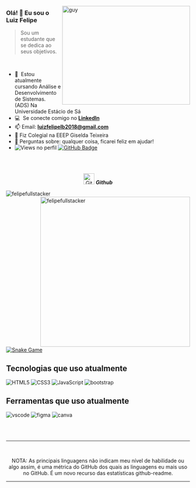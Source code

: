  <img align="right" height="270px" alt="guy" width="350" src="https://i.pinimg.com/originals/e4/26/70/e426702edf874b181aced1e2fa5c6cde.gif" /> </a>
 
### Olá! 👋 Eu sou o Luiz Felipe 

> Sou um estudante que se dedica ao seus objetivos.
<br />

- 🌱 &nbsp;Estou atualmente cursando Análise e Desenvolvimento de Sistemas. (ADS) Na Universidade Estácio de Sá
- :computer: &nbsp;Se conecte comigo no **[LinkedIn]**
- 📫 Email: **luizfelipelb2018@gmail.com**
- 📝 Fiz Colegial na EEEP Giselda Teixeira
- 💬 Perguntas sobre: qualquer coisa, ficarei feliz em ajudar!
- 	<img src="https://komarev.com/ghpvc/?username=thenuka99&label=Profile%20views&color=brightgreen&style=plastic" alt="Views no perfil" /> 
	<a href="https://github.com/thenuka99?tab=followers"><img src="https://img.shields.io/github/followers/thenuka99?label=Followers&style=social" alt="GitHub Badge"></a>
<br><br>

<p align="center">
 <img src="https://media.giphy.com/media/W5eoZHPpUx9sapR0eu/giphy.gif" width="30" alt="Git"/>&nbsp;<i><b>Github</b></i>
</p>
 
<p>
 <img align="left" src="https://github-readme-stats.vercel.app/api/top-langs?username=felipefullstacker&langs_count=10&show_icons=true&locale=en&layout=compact&theme=chartreuse-dark" alt="felipefullstacker" />
</p>
<p>&nbsp;<img align="right" src="https://github-readme-stats.vercel.app/api?username=felipefullstacker&show_icons=true&locale=en&theme=chartreuse-dark" alt="felipefullstacker" width="410"/>
</p>

<br><br><br><br><br><br><br>

[![Snake Game](https://github.com/felipefullstacker/felipefullstacker/actions/workflows/main.yml/badge.svg)](https://github.com/felipefullstacker/felipefullstacker/actions/workflows/main.yml)

## Tecnologias que uso atualmente


<div>
  <img  alt="HTML5" src="https://img.shields.io/badge/html5-%23E34F26.svg?style=for-the-badge&logo=html5&logoColor=white"/>
  <img  alt="CSS3" src="https://img.shields.io/badge/css3-%231572B6.svg?style=for-the-badge&logo=css3&logoColor=white"/>
  <img  alt="JavaScript" src="https://img.shields.io/badge/javascript-%23323330.svg?style=for-the-badge&logo=javascript&logoColor=%23F7DF1E"/>
  <img  alt="bootstrap" src ="https://img.shields.io/badge/Bootstrap-563D7C?style=for-the-badge&logo=bootstrap&logoColor=white"/>
 
</div>

## Ferramentas que uso atualmente


<div>
  <img  alt="vscode" src="https://img.shields.io/badge/Visual_Studio_Code-0078D4?style=for-the-badge&logo=visual%20studio%20code&logoColor=white"/> 
  <img  alt="figma" src="https://img.shields.io/badge/Figma-F24E1E?style=for-the-badge&logo=figma&logoColor=white"/>
  <img  alt="canva" src="https://img.shields.io/badge/Canva-%2300C4CC.svg?&style=for-the-badge&logo=Canva&logoColor=white"/>

 </div>

<br><br>

[linkedin]: https://www.linkedin.com/in/luizfelipelb/ 

------
<br>

<p align="center">
    NOTA: As principais linguagens não indicam meu nível de habilidade ou algo assim, é uma métrica do GitHub dos quais as linguagens eu mais uso no GitHub. É um novo recurso das estatísticas github-readme.
</p>

-----
